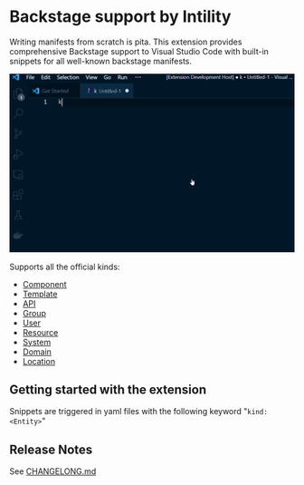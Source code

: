 # Backstage support by Intility

Writing manifests from scratch is pita. This extension provides comprehensive Backstage support to Visual Studio Code with built-in snippets for all well-known backstage manifests.

![screencast](./images/recording.gif)

Supports all the official kinds:

* [Component](https://backstage.io/docs/features/software-catalog/descriptor-format#kind-component)
* [Template](https://backstage.io/docs/features/software-catalog/descriptor-format#kind-template)
* [API](https://backstage.io/docs/features/software-catalog/descriptor-format#kind-api)
* [Group](https://backstage.io/docs/features/software-catalog/descriptor-format#kind-group)
* [User](https://backstage.io/docs/features/software-catalog/descriptor-format#kind-user)
* [Resource](https://backstage.io/docs/features/software-catalog/descriptor-format#kind-resource)
* [System](https://backstage.io/docs/features/software-catalog/descriptor-format#kind-system)
* [Domain](https://backstage.io/docs/features/software-catalog/descriptor-format#kind-domain)
* [Location](https://backstage.io/docs/features/software-catalog/descriptor-format#kind-location)


## Getting started with the extension

Snippets are triggered in yaml files with the following keyword "`kind: <Entity>`"

## Release Notes

See [CHANGELONG.md](./CHANGELOG.md)

